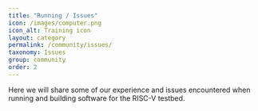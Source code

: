```yaml
---
title: "Running / Issues"
icon: /images/computer.png
icon_alt: Training icon
layout: category
permalink: /community/issues/
taxonomy: Issues
group: community
order: 2
---
```



Here we will share some of our experience and issues encountered when running and building software for the RISC-V testbed.